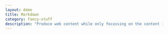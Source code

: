 ```yaml
---
layout: demo
title: Markdown
category: fancy-stuff
description: "Produce web content while only focussing on the content itself instead of on tags or tools. That's markdown. With the Patterns Markdown pattern you can easily disclose Markdown based content in a prototype or production environment. "
---
```

